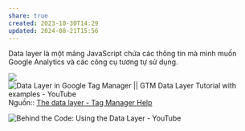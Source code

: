 ```yaml
---
share: true
created: 2023-10-30T14:29
updated: 2024-08-21T15:56
---
```

Data layer là một mảng JavaScript chứa các thông tin mà mình muốn Google Analytics và các công cụ tương tự sử dụng.

![](https://www.analyticsmania.com/wp-content/uploads/2019/12/image-2019-12-19T101006.568.jpg) 
![Data Layer in Google Tag Manager || GTM Data Layer Tutorial with examples - YouTube](https://youtu.be/hyZQLQITeV4?si=8U---WQEKEcXRv6F)
Nguồn:: [The data layer - Tag Manager Help](https://support.google.com/tagmanager/answer/6164391?hl=en)

![Behind the Code: Using the Data Layer - YouTube](https://youtu.be/BEGzysJYHgM?si=ApF0jHdiDg3J-g7f)